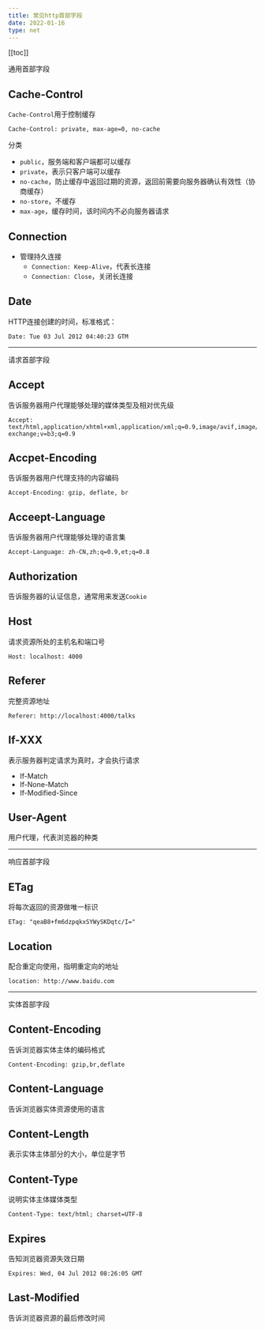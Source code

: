 ```yaml
---
title: 常见http首部字段
date: 2022-01-16
type: net
---
```


[[toc]]

<div italic opacity-50>通用首部字段</div>

## Cache-Control

`Cache-Control`用于控制缓存

```shell
Cache-Control: private, max-age=0, no-cache
```

分类
  * `public`，服务端和客户端都可以缓存
  * `private`，表示只客户端可以缓存
  * `no-cache`，防止缓存中返回过期的资源，返回前需要向服务器确认有效性（协商缓存）
  * `no-store`，不缓存
  * `max-age`，缓存时间，该时间内不必向服务器请求

## Connection

* 管理持久连接
  * `Connection: Keep-Alive`，代表长连接
  * `Connection: Close`，关闭长连接

## Date

HTTP连接创建的时间，标准格式：

```shell
Date: Tue 03 Jul 2012 04:40:23 GTM
```

***

<div italic opacity-50>请求首部字段</div>

## Accept

告诉服务器用户代理能够处理的媒体类型及相对优先级

```shell
Accept: text/html,application/xhtml+xml,application/xml;q=0.9,image/avif,image/webp,image/apng,*/*;q=0.8,application/signed-exchange;v=b3;q=0.9
```

## Accpet-Encoding

告诉服务器用户代理支持的内容编码

```shell
Accept-Encoding: gzip, deflate, br
```

## Acceept-Language

告诉服务器用户代理能够处理的语言集

```shell
Accept-Language: zh-CN,zh;q=0.9,et;q=0.8
```

## Authorization

告诉服务器的认证信息，通常用来发送`Cookie`

## Host

请求资源所处的主机名和端口号

```shell
Host: localhost: 4000
```

## Referer

完整资源地址

```shell
Referer: http://localhost:4000/talks
```

## If-XXX

表示服务器判定请求为真时，才会执行请求

* If-Match
* If-None-Match
* If-Modified-Since

## User-Agent

用户代理，代表浏览器的种类

***

<div italic opacity-50>响应首部字段</div>

## ETag

将每次返回的资源做唯一标识

```shell
ETag: "qeaB8+fm6dzpqkxSYWySKDqtc/I="
```

## Location

配合重定向使用，指明重定向的地址

```shell
location: http://www.baidu.com
```

***

<div italic opacity-50>实体首部字段</div>

## Content-Encoding

告诉浏览器实体主体的编码格式

```shell
Content-Encoding: gzip,br,deflate
```

## Content-Language

告诉浏览器实体资源使用的语言

## Content-Length

表示实体主体部分的大小，单位是字节

## Content-Type

说明实体主体媒体类型

```shell
Content-Type: text/html; charset=UTF-8
```

## Expires

告知浏览器资源失效日期

```shell
Expires: Wed, 04 Jul 2012 08:26:05 GMT
```

## Last-Modified

告诉浏览器资源的最后修改时间
